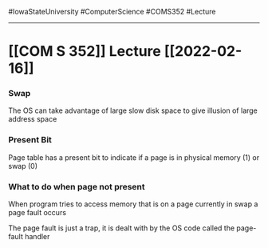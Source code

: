 #IowaStateUniversity
#ComputerScience
#COMS352
#Lecture

---

# [[COM S 352]] Lecture [[2022-02-16]]

### Swap

The OS can take advantage of large slow disk space to give illusion of large address space

### Present Bit 

Page table has a present bit to indicate if a page is in physical memory (1) or swap (0)

### What to do when page not present 

When program tries to access memory that is on a page currently in swap a page fault occurs 

The page fault is just a trap, it is dealt with by the OS code called the page-fault handler 

